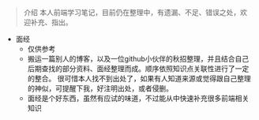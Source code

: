 > 介绍
本人前端学习笔记，目前仍在整理中，有遗漏、不足、错误之处，欢迎补充、指出。

* 面经
    * 仅供参考
    * 搬运一篇别人的博客，以及一位github小伙伴的秋招整理，并且结合自己后期查找的部分资料、面经整理而成。顺序依照知识点关联性进行了一定的整合。
    很可惜本人找不到出处了，如果有人知道来源或觉得跟自己整理的神似，可提醒下我，好注明出处，或者侵删。
    * 面经是个好东西，虽然有应试的味道，不过能从中快速补充很多前端相关知识
